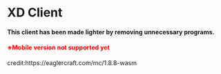 <!DOCTYPE html>
<h1>XD Client</h1>
<h4>This client has been made lighter 
  by removing unnecessary programs.</h4>
<h4><font color="red">※Mobile version not supported yet</font></h4>
<h7>credit:https://eaglercraft.com/mc/1.8.8-wasm</h7>
